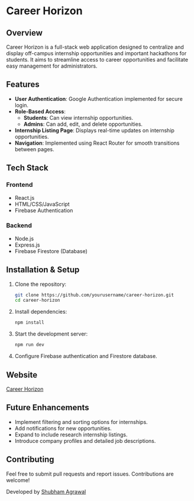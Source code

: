 # Career Horizon

## Overview
Career Horizon is a full-stack web application designed to centralize and display off-campus internship opportunities and important hackathons for students. It aims to streamline access to career opportunities and facilitate easy management for administrators.

## Features
- **User Authentication**: Google Authentication implemented for secure login.
- **Role-Based Access**:
  - **Students**: Can view internship opportunities.
  - **Admins**: Can add, edit, and delete opportunities.
- **Internship Listing Page**: Displays real-time updates on internship opportunities.
- **Navigation**: Implemented using React Router for smooth transitions between pages.

## Tech Stack
### **Frontend**
- React.js
- HTML/CSS/JavaScript
- Firebase Authentication

### **Backend**
- Node.js
- Express.js
- Firebase Firestore (Database)

## Installation & Setup
1. Clone the repository:
   ```sh
   git clone https://github.com/yourusername/career-horizon.git
   cd career-horizon
   ```
2. Install dependencies:
   ```sh
   npm install
   ```
3. Start the development server:
   ```sh
   npm run dev
   ```
4. Configure Firebase authentication and Firestore database.

## Website
[Career Horizon](https://careerhorizon-2289f.firebaseapp.com/)

## Future Enhancements
- Implement filtering and sorting options for internships.
- Add notifications for new opportunities.
- Expand to include research internship listings.
- Introduce company profiles and detailed job descriptions.

## Contributing
Feel free to submit pull requests and report issues. Contributions are welcome!

Developed by [Shubham Agrawal](https://github.com/yourusername)

